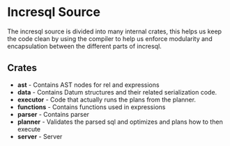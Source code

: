 # Incresql Source

The incresql source is divided into many internal crates, this helps us keep the code clean by
using the compiler to help us enforce modularity and encapsulation between the different parts of incresql.

## Crates
* **ast** - Contains AST nodes for rel and expressions
* **data** - Contains Datum structures and their related serialization code.
* **executor** - Code that actually runs the plans from the planner.
* **functions** - Contains functions used in expressions
* **parser** - Contains parser
* **planner** - Validates the parsed sql and optimizes and plans how to then execute
* **server** - Server 

